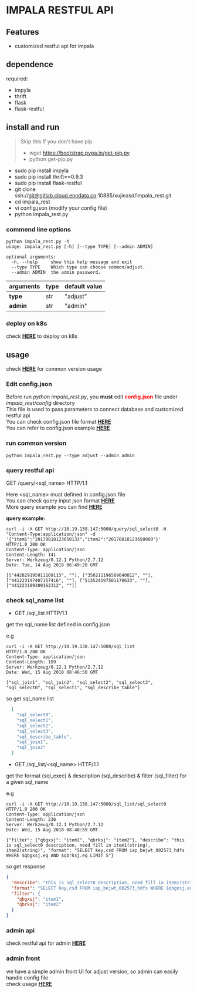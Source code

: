# IMPALA RESTFUL API

## Features
- customized restful api for impala
 
## dependence

required: 

- impyla
- thrift
- flask
- flask-restful

## install and run

> Skip this if you don't have pip
> - wget https://bootstrap.pypa.io/get-pip.py
> - python get-pip.py

- sudo pip install impyla
- sudo pip install thrift==0.9.3
- sudo pip install flask-restful
- git clone ssh://git@gitlab.cloud.enndata.cn:10885/xujieasd/impala_rest.git
- cd impala_rest
- vi config.json (modify your config file)
- python impala_rest.py

### commend line options

```
python impala_rest.py -h
usage: impala_rest.py [-h] [--type TYPE] [--admin ADMIN]

optional arguments:
  -h, --help     show this help message and exit
  --type TYPE    Which type can choose common/adjust.
  --admin ADMIN  the admin password.

```

|arguments|type|default value|
|-|-|-|
|__type__|str|"adjust"|
|__admin__|str|"admin"|

### deploy on k8s

check __[HERE](./deploy/k8s_deploy.md)__ to deploy on k8s

## usage

check __[HERE](./common_version_usage.md)__ for common version usage

### Edit config.json 

Before run _python impala_rest.py_, you __must__ edit <font color=red>__config.json__</font> file under _impala\_rest/config_ directory  
This file is used to pass parameters to connect database and customized restful api  
You can check config.json file format __[HERE](./document/adjust/admin_intput_format.md)__  
You can refer to config.json example __[HERE](./document/adjust/config_adjust.json)__

### run common version

```
python impala_rest.py --type adjust --admin admin
```

### query restful api

GET /query/<sql_name> HTTP/1.1  

Here <sql_name> must defined in config.json file  
You can check query input json format __[HERE](./document/adjust/user_input_format.md)__  
More query example you can find __[HERE](./document/adjust/query_example.md)__

__query example:__

```
curl -i -X GET http://10.19.138.147:5000/query/sql_select0 -H "Content-Type:application/json" -d '{"item1":"20170818123650133","item2":"20170818123650000"}'
HTTP/1.0 200 OK
Content-Type: application/json
Content-Length: 141
Server: Werkzeug/0.12.1 Python/2.7.12
Date: Tue, 14 Aug 2018 06:49:20 GMT

[["442829195911109115", ""], ["350211196509040012", ""], ["441223197407157416", ""], ["513524197501170633", ""], ["441223199309162312", ""]]

```

### check sql_name list

- GET /sql_list HTTP/1.1

get the sql_name list defined in config.json

e.g

```
curl -i -X GET http://10.19.138.147:5000/sql_list
HTTP/1.0 200 OK
Content-Type: application/json
Content-Length: 109
Server: Werkzeug/0.12.1 Python/2.7.12
Date: Wed, 15 Aug 2018 08:46:50 GMT

["sql_join1", "sql_join2", "sql_select2", "sql_select3", "sql_select0", "sql_select1", "sql_describe_table"]

```

so get sql_name list

```json
  [
    "sql_select0",
    "sql_select1",
    "sql_select2",
    "sql_select3",
    "sql_describe_table", 
    "sql_join1", 
    "sql_join2"
  ]

```

- GET /sql_list/<sql_name> HTTP/1.1

get the format (sql_exec) & description (sql_describe) & filter (sql_filter) for a given sql_name

e.g

```
curl -i -X GET http://10.19.138.147:5000/sql_list/sql_select0
HTTP/1.0 200 OK
Content-Type: application/json
Content-Length: 236
Server: Werkzeug/0.12.1 Python/2.7.12
Date: Wed, 15 Aug 2018 08:48:59 GMT

{"filter": {"qbgxsj": "item1", "qbrksj": "item2"}, "describe": "this is sql_select0 description, need fill in item1(string), item2(string)", "format": "SELECT key,csd FROM iap_bejwt_002573_hdfs WHERE $qbgxsj.eq AND $qbrksj.eq LIMIT 5"}

```

so get response

```json
{
  "describe": "this is sql_select0 description, need fill in item1(string), item2(string)", 
  "format": "SELECT key,csd FROM iap_bejwt_002573_hdfs WHERE $qbgxsj.eq AND $qbrksj.eq LIMIT 5",
  "filter": {
    "qbgxsj": "item1",
    "qbrksj": "item2"
  }
}
```

### admin api

check restful api for admin __[HERE](./document/adjust/admin_api.md)__

### admin front

we have a simple admin front UI for adjust version, so admin can easily handle config file  
check usage __[HERE](./document/adjust/admin_front.pdf)__






